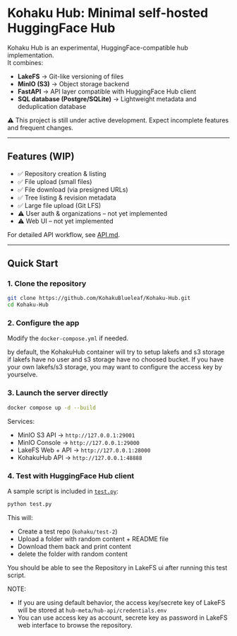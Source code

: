 # Kohaku Hub: Minimal self-hosted HuggingFace Hub

Kohaku Hub is an experimental, HuggingFace-compatible hub implementation.  
It combines:

- **LakeFS** → Git-like versioning of files  
- **MinIO (S3)** → Object storage backend  
- **FastAPI** → API layer compatible with HuggingFace Hub client  
- **SQL database (Postgre/SQLite)** → Lightweight metadata and deduplication database  

⚠️ This project is still under active development. Expect incomplete features and frequent changes.

---

## Features (WIP)

- ✅ Repository creation & listing
- ✅ File upload (small files)
- ✅ File download (via presigned URLs)
- ✅ Tree listing & revision metadata
- ✅ Large file upload (Git LFS)
- ⚠️ User auth & organizations – not yet implemented
- ⚠️ Web UI – not yet implemented

For detailed API workflow, see [API.md](./API.md).

---

## Quick Start

### 1. Clone the repository

```bash
git clone https://github.com/KohakuBlueleaf/Kohaku-Hub.git
cd Kohaku-Hub
```

### 2. Configure the app

Modify the `docker-compose.yml` if needed.

by default, the KohakuHub container will try to setup lakefs and s3 storage if lakefs have no user and s3 storage have no choosed bucket.
If you have your own lakefs/s3 storage, you may want to configure the access key by yourselve.

### 3. Launch the server directly

```bash
docker compose up -d --build
```

Services:

* MinIO S3 API → `http://127.0.0.1:29001`
* MinIO Console → `http://127.0.0.1:29000`
* LakeFS Web + API → `http://127.0.0.1:28000`
* KohakuHub API → `http://127.0.0.1:48888`


### 4. Test with HuggingFace Hub client

A sample script is included in [`test.py`](./test.py):

```bash
python test.py
```

This will:

* Create a test repo (`kohaku/test-2`)
* Upload a folder with random content + README file
* Download them back and print content
* delete the folder with random content

You should be able to see the Repository in LakeFS ui after running this test script.

NOTE:
* If you are using default behavior, the access key/secrete key of LakeFS will be stored at `hub-meta/hub-api/credentials.env`
* You can use access key as account, secrete key as password in LakeFS web interface to browse the repository.
